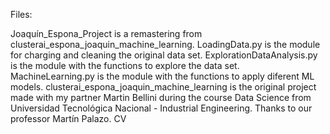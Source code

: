 Files:

Joaquín_Espona_Project is a remastering from clusterai_espona_joaquin_machine_learning.
LoadingData.py is the module for charging and cleaning the original data set.
ExplorationDataAnalysis.py is the module with the functions to explore the data set.
MachineLearning.py is the module with the functions to apply diferent ML models.
clusterai_espona_joaquin_machine_learning is the original project made with my partner Martin Bellini during the course Data Science from Universidad Tecnológica Nacional - Industrial Engineering.
Thanks to our professor Martín Palazo. CV
